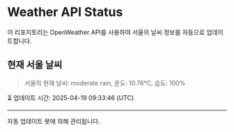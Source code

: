 
# Weather API Status

이 리포지토리는 OpenWeather API를 사용하여 서울의 날씨 정보를 자동으로 업데이트합니다.

## 현재 서울 날씨
> 서울의 현재 날씨: moderate rain, 온도: 10.76°C, 습도: 100%

⏳ 업데이트 시간: 2025-04-19 09:33:46 (UTC)

---
자동 업데이트 봇에 의해 관리됩니다.
